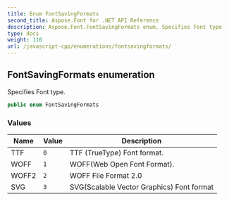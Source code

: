 ```yaml
---
title: Enum FontSavingFormats
second_title: Aspose.Font for .NET API Reference
description: Aspose.Font.FontSavingFormats enum. Specifies Font type
type: docs
weight: 110
url: /javascript-cpp/enumerations/fontsavingformats/
---
```

## FontSavingFormats enumeration

Specifies Font type.

```csharp
public enum FontSavingFormats
```

### Values

| Name | Value | Description |
| --- | --- | --- |
| TTF | `0` | TTF (TrueType) Font format. |
| WOFF | `1` | WOFF(Web Open Font Format). |
| WOFF2 | `2` | WOFF File Format 2.0 |
| SVG | `3` | SVG(Scalable Vector Graphics) Font format |

